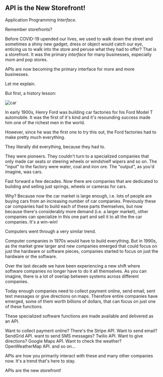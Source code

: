 ## API is the New Storefront!

Application Programming *Interface*.

Remember storefronts?

Before COVID-19 upended our lives, we used to walk down the street and sometimes a shiny new gadget, dress or object would catch our eye, enticing us to walk into the store and peruse what they had to offer? That is a storefront. It was the primary *interface* for many businesses, especially mom and pop stores.

APIs are now becoming the primary interface for more and more businesses. 

Let me explain. 

But first, a history lesson:

![car](https://i.imgur.com/KhHyVpD.png)

In early 1900s, Henry Ford was building car factories for his Ford Model T automobile. It was the first of it's kind and it's resounding success made him one of the richest men in the world.

However, since he was the first one to try this out, the Ford factories had to make pretty much everything. 

They literally did everything, because they had to.

They were pioneers. They couldn't turn to a specialized companies that only made car seats or steering wheels or windshielf wipers and so on. The "input" to the factory were water, coal and iron ore. The "output", as you'd imagine, was cars.

Fast forward a few decades. Now there are companies that are dedicated to building and selling just springs, wheels or cameras for cars. 

Why? Because now the car market is large enough, i.e. lots of people are buying cars from an increasing number of car companies. Previously these car companies had to build each of these parts themselves, but now because there's considerably more demand (i.e. a larger market), other companies can specialize in this one part and sell it to all the the car companies. It's a win-win! 

Computers went through a very similar trend. 

Computer companies in 1970s would have to build everything. But in 1990s, as the market grew larger and new companies emerged that could focus on just the hardware or software pieces, companies started to focus on just the hardware or the software. 

Over the last decade we have been experiencing a new shift where software companies no longer have to do it all themselves. As you can imagine, there is a lot of overlap between systems across different companies. 

Today enough companies need to collect payment online, send email, sent text messages or give directions on maps. Therefore entire companies have emerged, some of them worth billions of dollars, that can focus on just one of these functions.

These specialized software functions are made available and delivered as an API.

Want to collect payment online? There's the Stripe API.
Want to send email? SendGrid API.
want to send SMS messages? Twilio API.
Want to give directions? Google Maps API.
Want to check the weather? OpenWeatherMap API.
and so on...

APIs are how you primarily interact with these and many other companies now. It's a trend that's here to stay. 

APIs are the new storefront!
